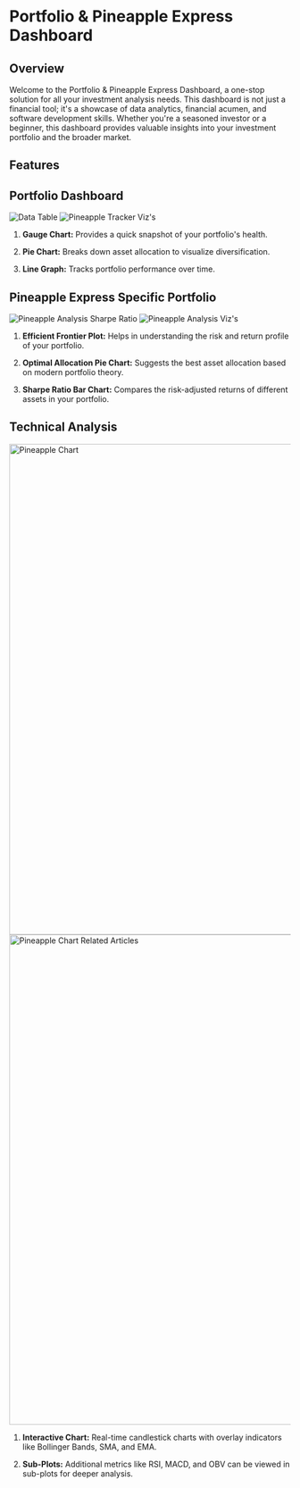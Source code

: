 # Portfolio & Pineapple Express Dashboard
## Overview
Welcome to the Portfolio & Pineapple Express Dashboard, a one-stop solution for all your investment analysis needs. This dashboard is not just a financial tool; it's a showcase of data analytics, financial acumen, and software development skills. Whether you're a seasoned investor or a beginner, this dashboard provides valuable insights into your investment portfolio and the broader market.

  ## Features
## Portfolio Dashboard
![Data Table](https://github.com/Jodburton/jodburton.github.io/assets/141245415/c7593f3d-2d2f-4e2b-9ab1-2ed7b176aaa9)
![Pineapple Tracker Viz's](https://github.com/Jodburton/jodburton.github.io/assets/141245415/b7522115-333d-42e9-ad61-6fab35ac28d3)
<br>
1. **Gauge Chart:** Provides a quick snapshot of your portfolio's health.

2. **Pie Chart:** Breaks down asset allocation to visualize diversification.

3. **Line Graph:** Tracks portfolio performance over time.

## Pineapple Express Specific Portfolio
![Pineapple Analysis Sharpe Ratio](https://github.com/Jodburton/jodburton.github.io/assets/141245415/d588fe50-e50f-4698-8459-eb9b9c096f86)
![Pineapple Analysis Viz's](https://github.com/Jodburton/jodburton.github.io/assets/141245415/985be1b8-6675-411d-877d-b49429c842b8)
<br>
1. **Efficient Frontier Plot:** Helps in understanding the risk and return profile of your portfolio.

2. **Optimal Allocation Pie Chart:** Suggests the best asset allocation based on modern portfolio theory.

3. **Sharpe Ratio Bar Chart:** Compares the risk-adjusted returns of different assets in your portfolio.

## Technical Analysis
<img width="879" alt="Pineapple Chart " src="https://github.com/Jodburton/jodburton.github.io/assets/141245415/d87b583b-90b3-47e5-94bf-08387c3c010f">
<img width="878" alt="Pineapple Chart Related Articles" src="https://github.com/Jodburton/jodburton.github.io/assets/141245415/17245068-7310-4056-b58e-bbf3b8888ed5">
<br>

1. **Interactive Chart:** Real-time candlestick charts with overlay indicators like Bollinger Bands, SMA, and EMA.

2. **Sub-Plots:** Additional metrics like RSI, MACD, and OBV can be viewed in sub-plots for deeper analysis.
